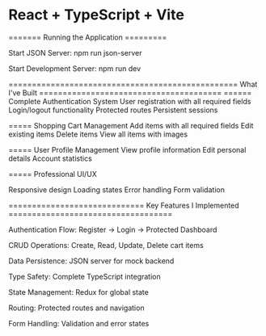 # React + TypeScript + Vite

======= Running the Application =========

Start JSON Server: npm run json-server

Start Development Server: npm run dev

================================================= What I've Built =======================================
====== Complete Authentication System
User registration with all required fields
Login/logout functionality
Protected routes
Persistent sessions

===== Shopping Cart Management
Add items with all required fields
Edit existing items
Delete items
View all items with images

===== User Profile Management
View profile information
Edit personal details
Account statistics

===== Professional UI/UX

Responsive design
Loading states
Error handling
Form validation

============================= Key Features I Implemented ===================================

Authentication Flow: Register → Login → Protected Dashboard

CRUD Operations: Create, Read, Update, Delete cart items

Data Persistence: JSON server for mock backend

Type Safety: Complete TypeScript integration

State Management: Redux for global state

Routing: Protected routes and navigation

Form Handling: Validation and error states
